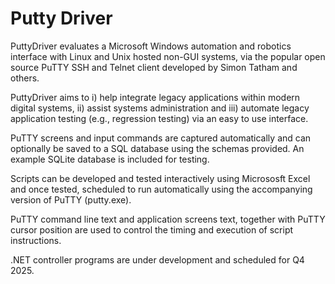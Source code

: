 # Putty Driver
PuttyDriver evaluates a Microsoft Windows automation and robotics interface with Linux and Unix hosted non-GUI systems, via the popular open source PuTTY SSH and Telnet client developed by Simon Tatham and others. 

PuttyDriver aims to i) help integrate legacy applications within modern digital systems, ii) assist systems administration and iii) automate legacy application testing (e.g., regression testing) via an easy to use interface.

PuTTY screens and input commands are captured automatically and can optionally be saved to a SQL database using the schemas provided. An example SQLite database is included for testing.

Scripts can be developed and tested interactively using Micrososft Excel and once tested, scheduled to run automatically using the accompanying version of PuTTY (putty.exe).

PuTTY command line text and application screens text, together with PuTTY cursor position are used to control the timing and execution of script instructions.

.NET controller programs are under development and scheduled for Q4 2025.
